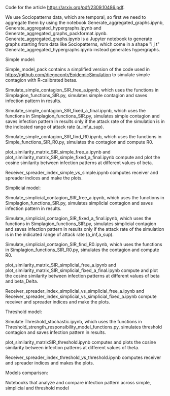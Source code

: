 Code for the article https://arxiv.org/pdf/2309.10486.pdf.

We use Sociopatterns data, which are temporal, so first we need to aggregate them by using the notebook Generate_aggregated_graphs.ipynb, Generate_aggregated_hypergraphs.ipynb and Generate_aggregated_graphs_packformat.ipynb.
Generate_aggregated_graphs.ipynb is a Jupyter notebook to generate graphs starting from data like Sociopatterns, which come in a shape "i j t"
Generate_aggregated_hypergraphs.ipynb instead generates hypergraphs.

Simple model:

Simple_model_pack contains a simplified version of the code used in https://github.com/diegocontr/EpidemicSimulation to simulate simple contagion with R-calibrated betas.

Simulate_simple_contagion_SIR_free_a.ipynb, which uses the functions in Simplagion_functions_SIR.py, simulates simple contagion and saves infection pattern in results.

Simulate_simple_contagion_SIR_fixed_a_final.ipynb, which uses the functions in Simplagion_functions_SIR.py, simulates simple contagion and saves infection pattern in results only if the attack rate of the simulation is in the indicated range of attack rate (a_inf,a_sup).

Simulate_simple_contagion_SIR_find_R0.ipynb, which uses the functions in Simple_functions_SIR_R0.py, simulates the contagion and compute R0.

plot_similarity_matrix_SIR_simple_free_a.ipynb and plot_similarity_matrix_SIR_simple_fixed_a_final.ipynb compute and plot the cosine similarity between infection patterns at different values of beta.

Receiver_spreader_index_simple_vs_simple.ipynb computes receiver and spreader indices and make the plots.


Simplicial model:

Simulate_simplicial_contagion_SIR_free_a.ipynb, which uses the functions in Simplagion_functions_SIR.py, simulates simplicial contagion and saves infection pattern in results.

Simulate_simplicial_contagion_SIR_fixed_a_final.ipynb, which uses the functions in Simplagion_functions_SIR.py, simulates simplicial contagion and saves infection pattern in results only if the attack rate of the simulation is in the indicated range of attack rate (a_inf,a_sup).

Simulate_simplicial_contagion_SIR_find_R0.ipynb, which uses the functions in Simplagion_functions_SIR_R0.py, simulates the contagion and compute R0.

plot_similarity_matrix_SIR_simplicial_free_a.ipynb and plot_similarity_matrix_SIR_simplicial_fixed_a_final.ipynb compute and plot the cosine similarity between infection patterns at different values of beta and beta_Delta.

Receiver_spreader_index_simplicial_vs_simplicial_free_a.ipynb and Receiver_spreader_index_simplicial_vs_simplicial_fixed_a.ipynb compute receiver and spreader indices and make the plots.

Threshold model:

Simulate Threshold_stochastic.ipynb, which uses the functions in Threshold_strength_responsibility_model_functions.py, simulates threshold contagion and saves infection pattern in results.

plot_similarity_matrixSIR_threshold.ipynb computes and plots the cosine similarity between infection patterns at different values of theta.

Receiver_spreader_index_threshold_vs_threshold.ipynb computes receiver and spreader indices and makes the plots.


Models comparison:

Notebooks that analyze and compare infection pattern across simple, simplicial and threshold model

